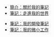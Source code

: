 <!-- markdownlint-disable-next-line first-line-heading -->

- [簡介：關於我的筆記](about)
- [筆記：走進我的世界](0.0.0%20我的世界/index.md)
<!-- - [筆記：走近神學世界](1.0.0%20探索神學/index.md) -->
<!-- - [筆記：走近哲學世界](2.0.0%20探索哲學/index.md) -->
<!-- - [筆記：走近科學世界](3.0.0%20探索科學/index.md) -->
<!-- - [筆記：走近工程世界](4.0.0%20探索工程/index.md) -->
<!-- - [筆記：走近技術世界](5.0.0%20探索技術/index.md) -->
<!-- - [筆記：走近工具世界](6.0.0%20探索工具/index.md) -->
<!-- - [筆記：走近藝術世界](7.0.0%20探索藝術/index.md) -->
- [筆記：我的開發筆記](8.0.0%20開發筆記/index.md)
- [筆記：我的微小工作](9.0.0%20微小工作/index.md)

